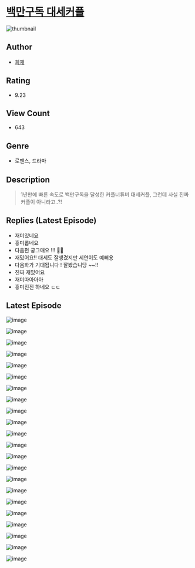 # [백만구독 대세커플](https://comic.naver.com/challenge/list?titleId=810710)
![thumbnail](https://image-comic.pstatic.net/user_contents_data/challenge_comic/2023/05/24/365499/upload_3619033053330944101_480x623.jpeg)

## Author
- [희재](https://comic.naver.com/artistTitle?id=365499)

## Rating
- 9.23

## View Count
- 643

## Genre
- 로맨스, 드라마

## Description
> 1년만에 빠른 속도로 백만구독을 달성한 커플너튜버 대세커플, 그런데 사실 진짜 커플이 아니라고..?!

## Replies (Latest Episode)
- 재미있네요
- 흥미롭네요
- 다음편 궁그매요 !!! 🫣🫣
- 재밌어요!! 대세도 잘생겼지만 세연이도 예뻐용
- 다음화가 기대됩니다 ! 잘봤습니당 ~~!!
- 진짜 재밌어요
- 재미따아아아
- 흥미진진 하네요 ㄷㄷ

## Latest Episode
![image](https://image-comic.pstatic.net/user_contents_data/challenge_comic/2023/05/24/365499/upload_4050763805794644537.jpeg)

![image](https://image-comic.pstatic.net/user_contents_data/challenge_comic/2023/05/24/365499/upload_7003437407525102433.jpeg)

![image](https://image-comic.pstatic.net/user_contents_data/challenge_comic/2023/05/24/365499/upload_3690246227489140790.jpeg)

![image](https://image-comic.pstatic.net/user_contents_data/challenge_comic/2023/05/24/365499/upload_4135209795749896498.jpeg)

![image](https://image-comic.pstatic.net/user_contents_data/challenge_comic/2023/05/24/365499/upload_3474863994235806517.jpeg)

![image](https://image-comic.pstatic.net/user_contents_data/challenge_comic/2023/05/24/365499/upload_3545519705814413875.jpeg)

![image](https://image-comic.pstatic.net/user_contents_data/challenge_comic/2023/05/24/365499/upload_7089563445392258099.jpeg)

![image](https://image-comic.pstatic.net/user_contents_data/challenge_comic/2023/05/24/365499/upload_4135765044035413044.jpeg)

![image](https://image-comic.pstatic.net/user_contents_data/challenge_comic/2023/05/24/365499/upload_7378076387442308198.jpeg)

![image](https://image-comic.pstatic.net/user_contents_data/challenge_comic/2023/05/24/365499/upload_4121699867887690081.jpeg)

![image](https://image-comic.pstatic.net/user_contents_data/challenge_comic/2023/05/24/365499/upload_4136048700791546212.jpeg)

![image](https://image-comic.pstatic.net/user_contents_data/challenge_comic/2023/05/24/365499/upload_3775195397022639461.jpeg)

![image](https://image-comic.pstatic.net/user_contents_data/challenge_comic/2023/05/24/365499/upload_3690475814952120372.jpeg)

![image](https://image-comic.pstatic.net/user_contents_data/challenge_comic/2023/05/24/365499/upload_7162183792536400183.jpeg)

![image](https://image-comic.pstatic.net/user_contents_data/challenge_comic/2023/05/24/365499/upload_4135819809250239078.jpeg)

![image](https://image-comic.pstatic.net/user_contents_data/challenge_comic/2023/05/24/365499/upload_7306352860289131365.jpeg)

![image](https://image-comic.pstatic.net/user_contents_data/challenge_comic/2023/05/24/365499/upload_3834868079270113336.jpeg)

![image](https://image-comic.pstatic.net/user_contents_data/challenge_comic/2023/05/24/365499/upload_7305456939389038643.jpeg)

![image](https://image-comic.pstatic.net/user_contents_data/challenge_comic/2023/05/24/365499/upload_3775195376352965940.jpeg)

![image](https://image-comic.pstatic.net/user_contents_data/challenge_comic/2023/05/24/365499/upload_3702581424247222884.jpeg)

![image](https://image-comic.pstatic.net/user_contents_data/challenge_comic/2023/05/24/365499/upload_3762302712723956786.jpeg)

![image](https://image-comic.pstatic.net/user_contents_data/challenge_comic/2023/05/24/365499/upload_7233968703412843828.jpeg)
